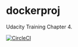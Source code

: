 # dockerproj
Udacity Training Chapter 4. 

[![CircleCI](https://circleci.com/gh/LauraFoulquier/dockerproj/tree/master.svg?style=svg)](https://circleci.com/gh/LauraFoulquier/dockerproj/tree/master)

